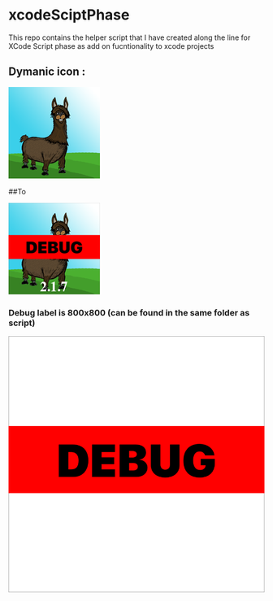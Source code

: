 # xcodeSciptPhase
This repo contains the helper script that I have created along the line for XCode Script phase as add on fucntionality to xcode projects



## Dymanic icon : 
![org icon](https://raw.githubusercontent.com/MtAden/xcodeSciptPhase/master/dynamicIcon/AI60x60%403x.png)

##To

![converted icon](https://raw.githubusercontent.com/MtAden/xcodeSciptPhase/master/dynamicIcon/Converted_AI60x60%403x.png)

### Debug label is 800x800 (can be found in the same folder as script)
![debugLabel](https://raw.githubusercontent.com/MtAden/xcodeSciptPhase/master/dynamicIcon/debugLabel.png)
